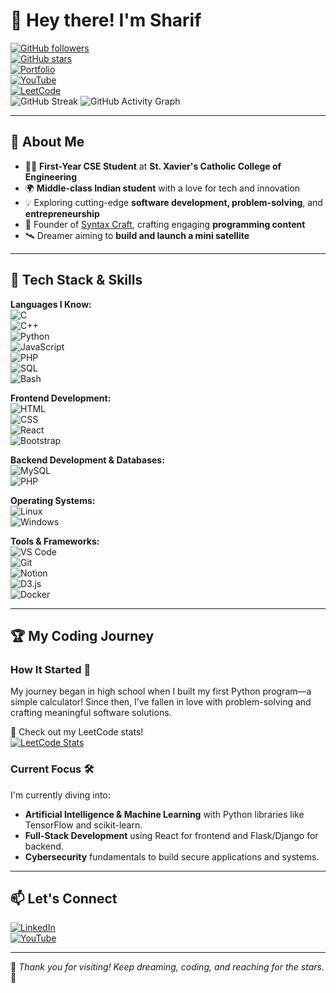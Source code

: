 # 👋 Hey there! I'm **Sharif**  

[![GitHub followers](https://img.shields.io/github/followers/Sharif?style=social)](https://github.com/Sharif?tab=followers)  
[![GitHub stars](https://img.shields.io/github/stars/Sharif?style=social)](https://github.com/Sharif?tab=repositories)  
[![Portfolio](https://img.shields.io/badge/Portfolio-%23E4405F.svg?style=flat-square&logo=appveyor&logoColor=white)](#)  
[![YouTube](https://img.shields.io/badge/YouTube-SyntaxCraft-red?style=flat-square&logo=youtube)](https://www.youtube.com/channel/UCSyntaxCraft)  
[![LeetCode](https://img.shields.io/badge/LeetCode-Profile-yellow?style=flat-square&logo=leetcode)](https://leetcode.com/sharif_pro)  
![GitHub Streak](https://github-readme-streak-stats.herokuapp.com/?user=Sharif&theme=dark)
![GitHub Activity Graph](https://github-readme-activity-graph.vercel.app/graph?username=Sharif&theme=react-dark)

---

## 🌟 **About Me**
- 🧑‍💻 **First-Year CSE Student** at **St. Xavier's Catholic College of Engineering**  
- 🌍 **Middle-class Indian student** with a love for tech and innovation  
- 💡 Exploring cutting-edge **software development, problem-solving**, and **entrepreneurship**  
- 🎨 Founder of [Syntax Craft](https://www.youtube.com/@syntax_craft), crafting engaging **programming content**  
- 🛰 Dreamer aiming to **build and launch a mini satellite**  

---

## 🧠 **Tech Stack & Skills**
**Languages I Know:**  
![C](https://img.shields.io/badge/C-00599C?style=for-the-badge&logo=c&logoColor=white)  
![C++](https://img.shields.io/badge/C++-00599C?style=for-the-badge&logo=cplusplus&logoColor=white)  
![Python](https://img.shields.io/badge/Python-3776AB?style=for-the-badge&logo=python&logoColor=white)  
![JavaScript](https://img.shields.io/badge/JavaScript-F7DF1E?style=for-the-badge&logo=javascript&logoColor=black)  
![PHP](https://img.shields.io/badge/PHP-777BB4?style=for-the-badge&logo=php&logoColor=white)  
![SQL](https://img.shields.io/badge/SQL-4479A1?style=for-the-badge&logo=sqlite&logoColor=white)  
![Bash](https://img.shields.io/badge/Bash-121011?style=for-the-badge&logo=gnubash&logoColor=white)  

**Frontend Development:**  
![HTML](https://img.shields.io/badge/HTML-E34F26?style=for-the-badge&logo=html5&logoColor=white)  
![CSS](https://img.shields.io/badge/CSS-1572B6?style=for-the-badge&logo=css3&logoColor=white)  
![React](https://img.shields.io/badge/React-20232A?style=for-the-badge&logo=react&logoColor=61DAFB)  
![Bootstrap](https://img.shields.io/badge/Bootstrap-563D7C?style=for-the-badge&logo=bootstrap&logoColor=white)  

**Backend Development & Databases:**  
![MySQL](https://img.shields.io/badge/MySQL-4479A1?style=for-the-badge&logo=mysql&logoColor=white)  
![PHP](https://img.shields.io/badge/PHP-777BB4?style=for-the-badge&logo=php&logoColor=white)  

**Operating Systems:**  
![Linux](https://img.shields.io/badge/Linux-FCC624?style=for-the-badge&logo=linux&logoColor=black)  
![Windows](https://img.shields.io/badge/Windows-0078D6?style=for-the-badge&logo=windows&logoColor=white)  

**Tools & Frameworks:**  
![VS Code](https://img.shields.io/badge/VS_Code-007ACC?style=for-the-badge&logo=visual-studio-code&logoColor=white)  
![Git](https://img.shields.io/badge/Git-F05032?style=for-the-badge&logo=git&logoColor=white)  
![Notion](https://img.shields.io/badge/Notion-000000?style=for-the-badge&logo=notion&logoColor=white)  
![D3.js](https://img.shields.io/badge/D3.js-F9A03C?style=for-the-badge&logo=d3.js&logoColor=white)  
![Docker](https://img.shields.io/badge/Docker-2496ED?style=for-the-badge&logo=docker&logoColor=white)  

---

## 🏆 **My Coding Journey**
### How It Started 🚀  
My journey began in high school when I built my first Python program—a simple calculator! Since then, I’ve fallen in love with problem-solving and crafting meaningful software solutions.  

🔢 Check out my LeetCode stats!  
[![LeetCode Stats](https://leetcode-stats.vercel.app/api?username=Sharif&theme=dark)](https://leetcode.com/sharif_pro)  
### Current Focus 🛠  
I'm currently diving into:  
- **Artificial Intelligence & Machine Learning** with Python libraries like TensorFlow and scikit-learn.  
- **Full-Stack Development** using React for frontend and Flask/Django for backend.  
- **Cybersecurity** fundamentals to build secure applications and systems.  

---



## 📫 **Let's Connect**
[![LinkedIn](https://img.shields.io/badge/LinkedIn-%230077B5.svg?style=flat-square&logo=linkedin&logoColor=white)](#)  
[![YouTube](https://img.shields.io/badge/YouTube-SyntaxCraft-red?style=flat-square&logo=youtube)](https://www.youtube.com/@syntax_craft)  

---

🌟 *Thank you for visiting! Keep dreaming, coding, and reaching for the stars.* 🌟
